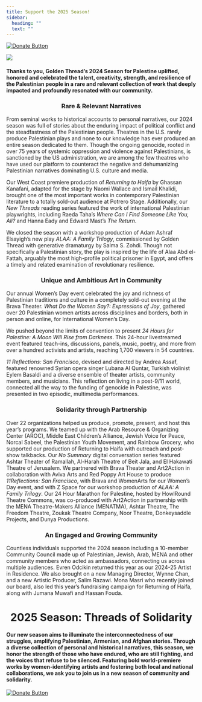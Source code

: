 ```yaml
---
title: Support the 2025 Season!
sidebar:
  heading: ""
  text: ""
---
```

[![Donate Button](/img/archive/2015/03/Donate-Button-400.jpg)](https://goldenthread.secure.force.com/donate/?dfId=a0n3Z00000tn4RsQAI)

![](/img/archive/2015/03/20thAnniversary-Line-1024x36.jpg)

#### Thanks to you, Golden Thread’s 2024 Season for Palestine uplifted, honored and celebrated the talent, creativity, strength, and resilience of the Palestinian people in a rare and relevant collection of work that deeply impacted and profoundly resonated with our community.

### **<center>**Rare & Relevant Narratives**<center>**

From seminal works to historical accounts to personal narratives, our 2024 season was full of stories about the enduring impact of political conflict and the steadfastness of the Palestinian people. Theatres in the U.S. rarely produce Palestinian plays and none to our knowledge has ever produced an entire season dedicated to them. Though the ongoing genocide, rooted in over 75 years of systemic oppression and violence against Palestinians, is sanctioned by the US administration, we are among the few theatres who have used our platform to counteract the negative and dehumanizing Palestinian narratives dominating U.S. culture and media.

Our West Coast premiere production of *Returning to Haifa* by Ghassan Kanafani, adapted for the stage by Naomi Wallace and Ismail Khalidi, brought one of the most important works in contemporary Palestinian literature to a totally sold-out audience at Potrero Stage. Additionally, our *New Threads* reading series featured the work of international Palestinian playwrights, including Raeda Taha’s *Where Can I Find Someone Like You, Ali?* and Hanna Eady and Edward Mast’s *The Return*.

We closed the season with a workshop production of Adam Ashraf Elsayigh’s new play *ALAA: A Family Trilogy*, commissioned by Golden Thread with generative dramaturgy by Salma S. Zohdi. Though not specifically a Palestinian story, the play is inspired by the life of Alaa Abd el-Fattah, arguably the most high-profile political prisoner in Egypt, and offers a timely and related examination of revolutionary resilience.

### **<center>**Unique and Ambitious Art in Community**<center>**

Our annual Women’s Day event celebrated the joy and richness of Palestinian traditions and culture in a completely sold-out evening at the Brava Theater. *What Do the Women Say?: Expressions of Joy*, gathered over 20 Palestinian women artists across disciplines and borders, both in person and online, for International Women’s Day.

We pushed beyond the limits of convention to present *24 Hours for Palestine: A Moon Will Rise from Darkness*. This 24-hour livestreamed event featured teach-ins, discussions, panels, music, poetry, and more from over a hundred activists and artists, reaching 1,700 viewers in 54 countries. 

*11 Reflections: San Francisco*, devised and directed by Andrea Assaf, featured renowned Syrian opera singer Lubana Al Quntar, Turkish violinist Eylem Basaldi and a diverse ensemble of theater artists, community members, and musicians. This reflection on living in a post-9/11 world, connected all the way to the funding of genocide in Palestine, was presented in two episodic, multimedia performances.

### **<center>**Solidarity through Partnership**<center>**

Over 22 organizations helped us produce, promote, present, and host this year’s programs. We teamed up with the Arab Resource & Organizing Center (AROC), Middle East Children’s Alliance, Jewish Voice for Peace, Norcal Sabeel, the Palestinian Youth Movement, and Rainbow Grocery, who supported our production of Returning to Haifa with outreach and post-show talkbacks. Our *No Summary* digital conversation series featured Ashtar Theater of Ramallah, Al-Harah Theatre of Beit Jala, and El Hakawati Theatre of Jerusalem. We partnered with Brava Theater and Art2Action in collaboration with Aviva Arts and Red Poppy Art House to produce *11Reflections: San Francisco*, with Brava and WomenArts for our Women’s Day event, and with Z Space for our workshop production of *ALAA: A Family Trilogy*. Our 24 Hour Marathon for Palestine, hosted by HowlRound Theatre Commons, was co-produced with Art2Action in partnership with the MENA Theatre-Makers Alliance (MENATMA), Ashtar Theatre, The Freedom Theatre, Zoukak Theatre Company, Noor Theatre, Donkeysaddle Projects, and Dunya Productions.

### **<center>**An Engaged and Growing Community**<center>**

Countless individuals supported the 2024 season including a 10-member Community Council made up of Palestinian, Jewish, Arab, MENA and other community members who acted as ambassadors, connecting us across multiple audiences. Evren Odcikin returned this year as our 2024-25 Artist in Residence. We also brought on a new Managing Director, Wynne Chan, and a new Artistic Producer, Salim Razawi. Mona Masri who recently joined our board, also led this year’s fundraising campaign for Returning of Haifa, along with Jumana Muwafi and Hassan Fouda.

# **<center>**2025 Season: Threads of Solidarity**<center>**

#### Our new season aims to illuminate the interconnectedness of our struggles, amplifying Palestinian, Armenian, and Afghan stories. Through a diverse collection of personal and historical narratives, this season, we honor the strength of those who have endured, who are still fighting, and the voices that refuse to be silenced. Featuring bold world-premiere works by women-identifying artists and fostering both local and national collaborations, we ask you to join us in a new season of community and solidarity.

[![Donate Button](/img/archive/2015/03/Donate-Button-400.jpg)](https://goldenthread.secure.force.com/donate/?dfId=a0n3Z00000tn4RsQAI)